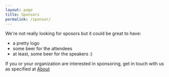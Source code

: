```yaml
---
layout: page
title: Sponsors
permalink: /sponsor/
---
```


We're not really looking for sposors but it could be great to have:
* a pretty logo
* some beer for the attendees
* at least, some beer for the speakers :)

If you or your organization are interested in sponsoring, get in touch
with us as specified at <a href="{{ site.baseurl }}/about">About</a>
